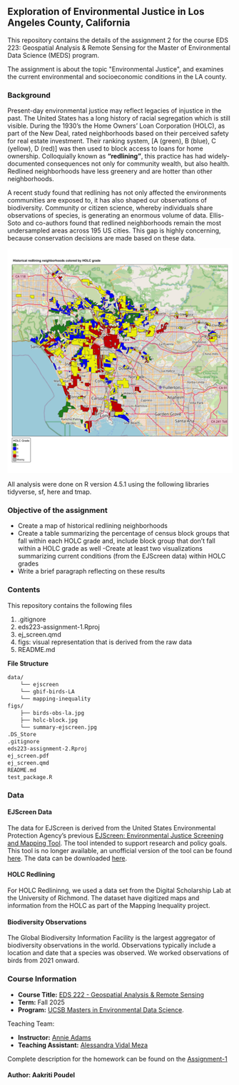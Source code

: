 ## Exploration of Environmental Justice in Los Angeles County, California

This repository contains the details of the assignment 2 for the course EDS 223: Geospatial Analysis & Remote Sensing for the Master of Environmental Data Science (MEDS) program.

The assignment is about the topic "Environmental Justice", and examines the current environmental and socioeconomic conditions in the LA county.

### Background
Present-day environmental justice may reflect legacies of injustice in the past. The United States has a long history of racial segregation which is still visible. During the 1930’s the Home Owners’ Loan Corporation (HOLC), as part of the New Deal, rated neighborhoods based on their perceived safety for real estate investment. Their ranking system, [A (green), B (blue), C (yellow), D (red)] was then used to block access to loans for home ownership. Colloquially known as **“redlining”**, this practice has had widely-documented consequences not only for community wealth, but also health. Redlined neighborhoods have less greenery and are hotter than other neighborhoods.

A recent study found that redlining has not only affected the environments communities are exposed to, it has also shaped our observations of biodiversity. Community or citizen science, whereby individuals share observations of species, is generating an enormous volume of data. Ellis-Soto and co-authors found that redlined neighborhoods remain the most undersampled areas across 195 US cities. This gap is highly concerning, because conservation decisions are made based on these data.


![**Historical redlining neighborhoods colored by HOLC grade**](/figs/holc-block.jpg)


All analysis were done on R version 4.5.1 using the following libraries tidyverse, sf, here and tmap.


### Objective of the assignment

-   Create a map of historical redlining neighborhoods
-   Create a table summarizing the percentage of census block groups that fall within each HOLC grade and, include block group that don’t fall within a HOLC grade as well
-Create at least two visualizations summarizing current conditions (from the EJScreen data) within HOLC grades
- Write a brief paragraph reflecting on these results

### Contents

This repository contains the following files
1. .gitignore
2. eds223-assignment-1.Rproj
3. ej_screen.qmd
4. figs: visual representation that is derived from the raw data
5. README.md

**File Structure**
```
data/
    └── ejscreen
    └── gbif-birds-LA
    └── mapping-inequality
figs/
    ├── birds-obs-la.jpg
    ├── holc-block.jpg
    └── summary-ejscreen.jpg
.DS_Store
.gitignore
eds223-assignment-2.Rproj
ej_screen.pdf
ej_screen.qmd
README.md
test_package.R
```

### Data

#### EJScreen Data

The data for EJScreen is derived from the United States Environmental Protection Agency’s previous [EJScreen: Environmental Justice Screening and Mapping Tool](https://www.epa.gov/ejscreen). The tool intended to support research and policy goals. This tool is no longer available, an unofficial version of the tool can be found [here](https://pedp-ejscreen.azurewebsites.net/). The data can be downloaded [here](https://drive.google.com/file/d/1nG6Nj1bXfzQFOVMO8Km3eNy4SWu1YcIQ/view).

#### HOLC Redlining
For HOLC Redlininng, we used a data set from the Digital Scholarship Lab at the University of Richmond. The dataset have digitized maps and information from the HOLC as part of the Mapping Inequality project.

#### Biodiversity Observations
The Global Biodiversity Information Facility is the largest aggregator of biodiversity observations in the world. Observations typically include a location and date that a species was observed. We worked observations of birds from 2021 onward.

### Course Information

-   **Course Title:** [EDS 222 - Geospatial Analysis & Remote Sensing](https://eds-223-geospatial.github.io/)
-   **Term:** Fall 2025
-   **Program:** [UCSB Masters in Environmental Data Science](https://bren.ucsb.edu/masters-programs/master-environmental-data-science).

Teaching Team:

-   **Instructor:** [Annie Adams](https://github.com/annieradams)
-   **Teaching Assistant:** [Alessandra Vidal Meza](https://avidalmeza.com/)

Complete description for the homework can be found on the [Assignment-1](https://eds-223-geospatial.github.io/assignments/HW1.html)


#### **Author**: Aakriti Poudel
